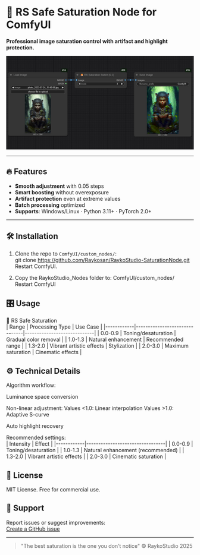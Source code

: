 # 🦊 RS Safe Saturation Node for ComfyUI  
**Professional image saturation control with artifact and highlight protection.**  

![Demo](web/preview.png)  

---

## 🔥 Features  

- **Smooth adjustment** with 0.05 steps  
- **Smart boosting** without overexposure  
- **Artifact protection** even at extreme values  
- **Batch processing** optimized  
- **Supports**: Windows/Linux · Python 3.11+ · PyTorch 2.0+  

---

## 🛠 Installation  

1. Clone the repo to `ComfyUI/custom_nodes/`:    
git clone https://github.com/Raykosan/RaykoStudio-SaturationNode.git  
Restart ComfyUI.

2. Copy the RaykoStudio_Nodes folder to: ComfyUI/custom_nodes/  
Restart ComfyUI

## 🎛 Usage

🦊 RS Safe Saturation  
| Range      | Processing Type               | Use Case                     |
|------------|-------------------------------|-----------------------------|
| 0.0-0.9    | Toning/desaturation           | Gradual color removal       |
| 1.0-1.3    | Natural enhancement           | Recommended range           |
| 1.3-2.0    | Vibrant artistic effects      | Stylization                 |
| 2.0-3.0    | Maximum saturation            | Cinematic effects           |

## ⚙️ Technical Details  

Algorithm workflow:

Luminance space conversion

Non-linear adjustment:
Values <1.0: Linear interpolation
Values >1.0: Adaptive S-curve

Auto highlight recovery

Recommended settings:  
| Intensity  | Effect                          |
|------------|---------------------------------|
| 0.0-0.9    | Toning/desaturation             |
| 1.0-1.3    | Natural enhancement (recommended) |
| 1.3-2.0    | Vibrant artistic effects        |
| 2.0-3.0    | Cinematic saturation           |
	
## 📜 License

MIT License. Free for commercial use.

## 🤝 Support

Report issues or suggest improvements:  
[Create a GitHub issue](https://github.com/Raykosan/RaykoStudio-SaturationNode/issues)

---

  > "The best saturation is the one you don’t notice" © RaykoStudio 2025
